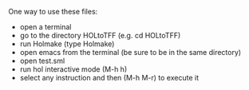 One way to use these files:

- open a terminal
- go to the directory HOLtoTFF (e.g. cd HOLtoTFF)
- run Holmake (type Holmake)
- open emacs from the terminal (be sure to be in the same directory)
- open test.sml
- run hol interactive mode (M-h h)
- select any instruction and then (M-h M-r) to execute it
